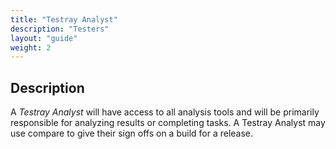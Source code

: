 ```yaml
---
title: "Testray Analyst"
description: "Testers"
layout: "guide"
weight: 2
---
```


<article id="1">

## Description

A *Testray Analyst* will have access to all analysis tools and will be primarily responsible for analyzing results or completing tasks. A Testray Analyst may use compare to give their sign offs on a build for a release.


</article>